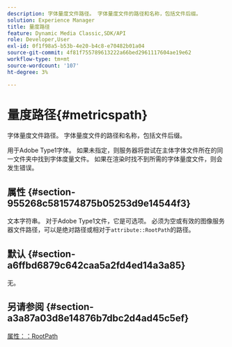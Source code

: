 ```yaml
---
description: 字体量度文件路径。 字体量度文件的路径和名称，包括文件后缀。
solution: Experience Manager
title: 量度路径
feature: Dynamic Media Classic,SDK/API
role: Developer,User
exl-id: 0f1f98a5-b53b-4e20-b4c8-e70482b01a04
source-git-commit: 4f81f755789613222a66bed2961117604ae19e62
workflow-type: tm+mt
source-wordcount: '107'
ht-degree: 3%

---
```


# 量度路径{#metricspath}

字体量度文件路径。 字体量度文件的路径和名称，包括文件后缀。

用于Adobe Type1字体。 如果未指定，则服务器将尝试在主体字体文件所在的同一文件夹中找到字体度量文件。 如果在渲染时找不到所需的字体量度文件，则会发生错误。

## 属性 {#section-955268c581574875b05253d9e14544f3}

文本字符串。 对于Adobe Type1文件，它是可选项。 必须为空或有效的图像服务器文件路径，可以是绝对路径或相对于`attribute::RootPath`的路径。

## 默认 {#section-a6ffbd6879c642caa5a2fd4ed14a3a85}

无。

## 另请参阅 {#section-a3a87a03d8e14876b7dbc2d4ad45c5ef}

[属性：：RootPath](/help/aem-is-ir-api/is-api/image-catalog/image-serving-api-ref/c-image-catalog-reference/c-attributes-reference/r-rootpath.md)

